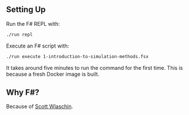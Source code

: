## Setting Up

Run the F# REPL with:

```bash
./run repl
```

Execute an F# script with:

```bash
./run execute 1-introduction-to-simulation-methods.fsx
```

It takes around five minutes to run the command for the first time. This is because a fresh Docker image is built.

## Why F#?

Because of [Scott Wlaschin](https://fsharpforfunandprofit.com/).
